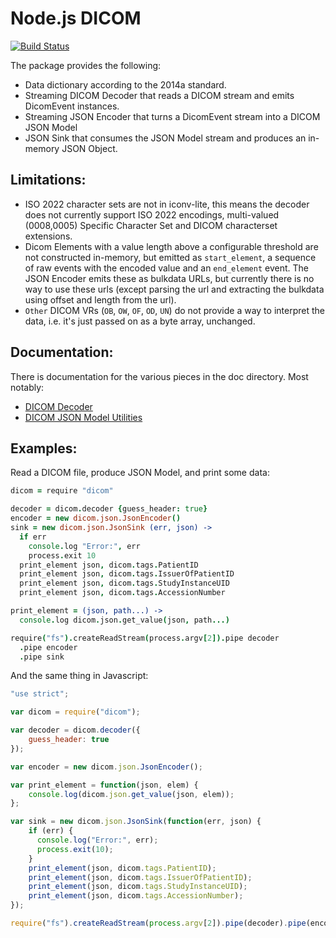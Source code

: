 Node.js DICOM
=============

[![Build Status](https://travis-ci.org/grmble/node-dicom.svg?branch=master)](https://travis-ci.org/grmble/node-dicom)

The package provides the following:

* Data dictionary according to the 2014a standard.
* Streaming DICOM Decoder that reads a DICOM stream and
  emits DicomEvent instances.
* Streaming JSON Encoder that turns a DicomEvent stream
  into a DICOM JSON Model
* JSON Sink that consumes the JSON Model stream and
  produces an in-memory JSON Object.

Limitations:
------------

* ISO 2022 character sets are not in iconv-lite,
  this means the decoder does not currently
  support ISO 2022 encodings,
  multi-valued (0008,0005) Specific Character Set
  and DICOM characterset extensions.
* Dicom Elements with a value length above a
  configurable threshold are not constructed
  in-memory, but emitted as `start_element`,
  a sequence of raw events with the encoded value
  and an `end_element` event.  The JSON Encoder 
  emits these as bulkdata URLs, but currently
  there is no way to use these urls (except parsing
  the url and extracting the bulkdata using
  offset and length from the url).
* `Other` DICOM VRs (`OB`, `OW`, `OF`, `OD`, `UN`)
  do not provide a way to interpret the data,
  i.e. it's just passed on as a byte array, unchanged.

Documentation:
--------------

There is documentation for the various pieces in the doc directory.
Most notably:

* [DICOM Decoder](https://github.com/grmble/node-dicom/blob/master/doc/dicom-decoder.md)
* [DICOM JSON Model Utilities](https://github.com/grmble/node-dicom/blob/master/doc/dicom-json.md)

Examples:
---------

Read a DICOM file, produce JSON Model, and print some data:

```coffeescript
dicom = require "dicom"

decoder = dicom.decoder {guess_header: true}
encoder = new dicom.json.JsonEncoder()
sink = new dicom.json.JsonSink (err, json) ->
  if err
    console.log "Error:", err
    process.exit 10
  print_element json, dicom.tags.PatientID
  print_element json, dicom.tags.IssuerOfPatientID
  print_element json, dicom.tags.StudyInstanceUID
  print_element json, dicom.tags.AccessionNumber

print_element = (json, path...) ->
  console.log dicom.json.get_value(json, path...)

require("fs").createReadStream(process.argv[2]).pipe decoder
  .pipe encoder
  .pipe sink
```


And the same thing in Javascript:

```javascript
"use strict";

var dicom = require("dicom");

var decoder = dicom.decoder({
    guess_header: true
});

var encoder = new dicom.json.JsonEncoder();

var print_element = function(json, elem) {
    console.log(dicom.json.get_value(json, elem));
};

var sink = new dicom.json.JsonSink(function(err, json) {
    if (err) {
      console.log("Error:", err);
      process.exit(10);
    }
    print_element(json, dicom.tags.PatientID);
    print_element(json, dicom.tags.IssuerOfPatientID);
    print_element(json, dicom.tags.StudyInstanceUID);
    print_element(json, dicom.tags.AccessionNumber);
});

require("fs").createReadStream(process.argv[2]).pipe(decoder).pipe(encoder).pipe(sink);
```
